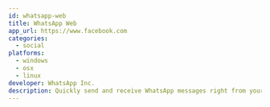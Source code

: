 ```yaml
---
id: whatsapp-web
title: WhatsApp Web
app_url: https://www.facebook.com
categories:
  - social
platforms:
  - windows
  - osx
  - linux
developer: WhatsApp Inc.
description: Quickly send and receive WhatsApp messages right from your computer. WhatsApp Messenger is a messaging app available for Android and other smartphones. WhatsApp uses your phone’s Internet connection (4G/3G/2G/EDGE or Wi-Fi, as available) to message and call friends and family. Switch from SMS to WhatsApp to send and receive messages, calls, photos, videos, and Voice Messages.
---
```

